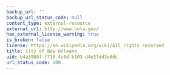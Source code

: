 ```yaml
---
backup_url: ''
backup_url_status_code: null
content_type: external-resource
external_url: http://www.nola.gov/
has_external_license_warning: true
is_broken: false
license: https://en.wikipedia.org/wiki/All_rights_reserved
title: City of New Orleans
uid: b4a3908f-f715-4c0d-b103-d4e37dd3e0dc
url_status_code: 200
---
```

